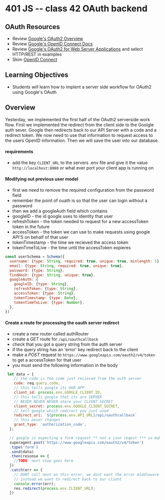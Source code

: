 401 JS -- class 42 OAuth backend
===

## OAuth Resources
* Review [Google's OAuth2 Overview]
* Review [Google's OpenID Connect Docs]
* Review [Google's OAuth2 for Web Server Applications] and select HTTP/REST in examples
* Skim [OpenID Connect]

## Learning Objectives
* Students will learn how to implent a server side workflow for OAuth2 using Google's OAuth

## Overview
Yesterday, we implemented the first half of the OAuth2 serverside work flow. First we implemented the redirect from the client side to the Goolgle auth sever. Google then redirects back to our API Server with a code and a redirect token. We now need to use that information to request access to the users OpenID information. Then we will save the user into our database.

#### requirements
* add the key `CLIENT_URL` to the servers .env file and give it the value `http://localhost:8080` or what ever port your client app is running on

#### Modifying out previous user model
* first we need to remove the required configuration from the password field
 * remember the point of ouath is so that the user can login without a password
* then we add a googleAuth field which contains
 * googleID - the id google uses to identity that user
 * refreshToken - the token needed to request for a new accessToken token in the future
 * accessToken - the token we can use to make requests using google API'S on behalf of that user
 * tokenTimestamp - the time we recieved the access token
 * tokenTimeToLive - the time until the accessToken expieres
``` javascript
const userSchema = Schema({
  username: {type: String, required: true, unique: true, minlength: 5},
  email: {type: String, required: true, unique: true},
  password: {type: String},
  findHash: {type: String, unique: true},
  googleAuth: {
    googleID: {type: String},
    refreshToken: {type: String},
    accessToken: {type: String},
    tokenTimestamp: {type: Date},
    tokenTimeToLive: {type: Number},
  },
})
```
#### Create a route for processing the oauth server redirect
* create a new router called authRouter
* create a *GET* route for `/api/oauthcallback`
* check that you got a query string from the auth server
 * if the query string has an 'error' key redirect back to the client
* make a *POST* request to `https://www.googleapis.com/oauth2/v4/token` to get a accessToken for that user
 * you must send the following information in the body
``` javascript
 let data = {
    // the code is the code just recieved from the auth server
    code: req.query.code,
    // this tells google its OUR APP
    client_id: process.env.GOOGLE_CLIENT_ID,
    // this tells google that its are SERVER
    // NEVER NEVER NEVER share your CLIENT SECRET 
    client_secret: process.env.GOOGLE_CLIENT_SECRET,
    // tell google which redirect you just used
    redirect_uri: `${process.env.API_URL}/api/oauthcallback`
    // this never changes
    grant_type: 'authorization_code', 
  };

  // google is expecting a form request ** not a json reqest *** so make sure you use .type('form')
  superagent.post('https://www.googleapis.com/oauth2/v4/token')
  .type('form')
  .send(data)
  .then(resonse => {
    //TODO: next step goes here
  })
  .catch(err => {
    // DONT call next on this error, we dont want the error middleware to respond
    // instead we want to redirect back to our client
    console.error(err);
    res.redirect(process.env.CLIENT_URL);
  })
```

<!--links -->
[OpenID Connect]: http://openid.net/connect/
[Google's OAuth2 Overview]: https://developers.google.com/identity/protocols/OAuth2
[Google's OpenID Connect Docs]: https://developers.google.com/identity/protocols/OpenIDConnect
[Google's OAuth2 for Web Server Applications]: https://developers.google.com/identity/protocols/OAuth2WebServer
